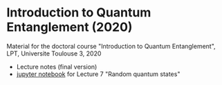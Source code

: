 # Introduction to Quantum Entanglement (2020)
Material for the doctoral course "Introduction to Quantum Entanglement", LPT, Universite Toulouse 3, 2020

- Lecture notes (final version)
- [jupyter notebook](https://github.com/inechita/Introduction-to-Quantum-Entanglement-2020/blob/master/Random-quantum-states.ipynb) for Lecture 7 "Random quantum states"
